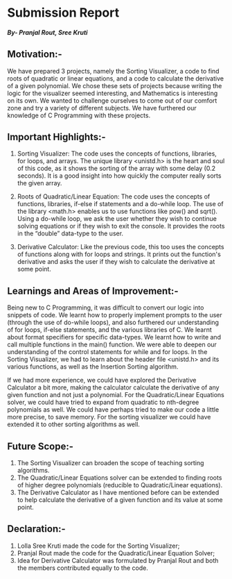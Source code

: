 # Submission Report
##### By- Pranjal Rout, Sree Kruti

## Motivation:-
We have prepared 3 projects, namely the Sorting Visualizer, a code to find roots of quadratic or linear equations, and a code to calculate the derivative of a given polynomial. We chose these sets of projects because writing the logic for the visualizer seemed interesting, and Mathematics is interesting on its own. We wanted to challenge ourselves to come out of our comfort zone and try a variety of different subjects. We have furthered our knowledge of C Programming with these projects.

## Important Highlights:-
  1) Sorting Visualizer: The code uses the concepts of functions, libraries, for loops, and arrays. The unique library       <unistd.h> is the heart and soul of this code, as it shows the sorting of the array with some delay (0.2 seconds). It is a good insight into how quickly the computer really sorts the given array.

2)   Roots of Quadratic/Linear Equation: The code uses the concepts of functions, libraries, if-else if statements and a do-while loop. The use of the library <math.h> enables us to use functions like pow() and sqrt(). Using a do-while loop, we ask the user whether they wish to continue solving equations or if they wish to exit the console. It provides the roots in the “double” data-type to the user. 

3)   Derivative Calculator: Like the previous code, this too uses the concepts of functions along with for loops and strings. It prints out the function's derivative and asks the user if they wish to calculate the derivative at some point.
## Learnings and Areas of Improvement:-
Being new to C Programming, it was difficult to convert our logic into snippets of code. We learnt how to properly implement prompts to the user (through the use of do-while loops), and also furthered our understanding of for loops, if-else statements, and the various libraries of C. We learnt about format specifiers for specific data-types. We learnt how to write and call multiple functions in the main() function. We were able to deepen our understanding of the control statements for while and for loops. In the Sorting Visualizer, we had to learn about the header file <unistd.h> and its various functions, as well as the Insertion Sorting algorithm.

If we had more experience, we could have explored the Derivative Calculator a bit more, making the calculator calculate the derivative of any given function and not just a polynomial.  For the Quadratic/Linear Equations solver, we could have tried to expand from quadratic to nth-degree polynomials as well. We could have perhaps tried to make our code a little more precise, to save memory. For the sorting visualizer we could have extended it to other sorting algorithms as well.

## Future Scope:-
1) The Sorting Visualizer can broaden the scope of teaching sorting algorithms.
2) The Quadratic/Linear Equations solver can be extended to finding roots of higher degree polynomials (reducible to Quadratic/Linear equations).
3) The Derivative Calculator as I have mentioned before can be extended to help calculate the derivative of a given function and its value at some point.

## Declaration:-
1) Lolla Sree Kruti made the code for the Sorting Visualizer;
2) Pranjal Rout made the code for the Quadratic/Linear Equation Solver;
3) Idea for Derivative Calculator was formulated by Pranjal Rout and both the members contributed equally to the code.

